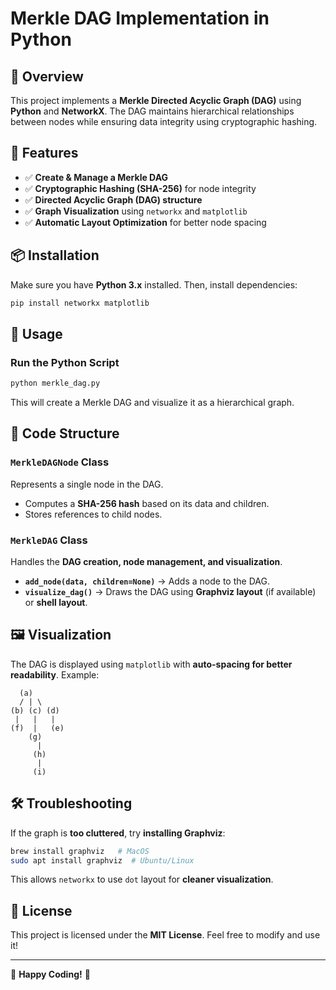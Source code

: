 # Merkle DAG Implementation in Python

## 📌 Overview
This project implements a **Merkle Directed Acyclic Graph (DAG)** using **Python** and **NetworkX**. The DAG maintains hierarchical relationships between nodes while ensuring data integrity using cryptographic hashing.

## 🔧 Features
- ✅ **Create & Manage a Merkle DAG**
- ✅ **Cryptographic Hashing (SHA-256)** for node integrity
- ✅ **Directed Acyclic Graph (DAG) structure**
- ✅ **Graph Visualization** using `networkx` and `matplotlib`
- ✅ **Automatic Layout Optimization** for better node spacing

## 📦 Installation
Make sure you have **Python 3.x** installed. Then, install dependencies:

```bash
pip install networkx matplotlib
```

## 🚀 Usage
### Run the Python Script
```bash
python merkle_dag.py
```
This will create a Merkle DAG and visualize it as a hierarchical graph.

## 📜 Code Structure
### `MerkleDAGNode` Class
Represents a single node in the DAG.
- Computes a **SHA-256 hash** based on its data and children.
- Stores references to child nodes.

### `MerkleDAG` Class
Handles the **DAG creation, node management, and visualization**.
- **`add_node(data, children=None)`** → Adds a node to the DAG.
- **`visualize_dag()`** → Draws the DAG using **Graphviz layout** (if available) or **shell layout**.

## 🖼️ Visualization
The DAG is displayed using `matplotlib` with **auto-spacing for better readability**. Example:

```
  (a)
  / | \
(b) (c) (d)
 |   |   |
(f)  |   (e)
    (g)
      |
     (h)
      |
     (i)
```

## 🛠️ Troubleshooting
If the graph is **too cluttered**, try **installing Graphviz**:
```bash
brew install graphviz   # MacOS
sudo apt install graphviz  # Ubuntu/Linux
```
This allows `networkx` to use `dot` layout for **cleaner visualization**.

## 📜 License
This project is licensed under the **MIT License**. Feel free to modify and use it!

---
🚀 **Happy Coding!** 🎯

